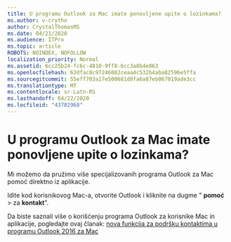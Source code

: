 ```yaml
---
title: U programu Outlook za Mac imate ponovljene upite o lozinkama?
ms.author: v-crytho
author: CrystalThomasMS
ms.date: 04/21/2020
ms.audience: ITPro
ms.topic: article
ROBOTS: NOINDEX, NOFOLLOW
localization_priority: Normal
ms.assetid: 6cc25b24-fc6c-4810-9ff8-6cc3a8b4e863
ms.openlocfilehash: 63dfac8c97246082ceaa4c532b4aba82596e5ffa
ms.sourcegitcommit: 55eff703a17e500681d8fa6a87eb067019ade3cc
ms.translationtype: MT
ms.contentlocale: sr-Latn-RS
ms.lasthandoff: 04/22/2020
ms.locfileid: "43702968"
---
```

# <a name="experiencing-repeated-password-prompts-in-outlook-for-mac"></a>U programu Outlook za Mac imate ponovljene upite o lozinkama?

Mi možemo da pružimo više specijalizovanih programa Outlook za Mac pomoć direktno iz aplikacije.
  
Idite kod korisnikovog Mac-a, otvorite Outlook i kliknite na dugme " **pomoć** \> za **kontakt**".
  
Da biste saznali više o korišćenju programa Outlook za korisnike Mac in aplikacije, pogledajte ovaj članak: [nova funkcija za podršku kontaktima u programu Outlook 2016 za Mac](https://answers.microsoft.com/msoffice/forum/msoffice_outlook-mso_mac-mso_mac2016/new-contact-support-feature-in-outlook-2016-for/d4fc21c4-25e2-4e10-b943-1fba6542b517.aspx)
  


